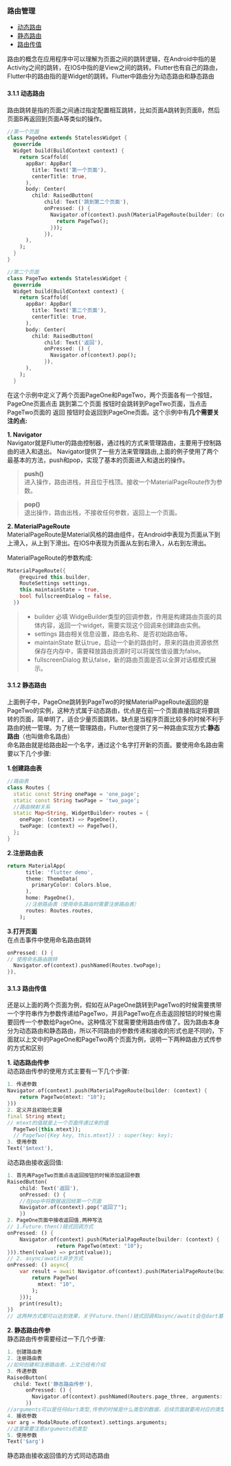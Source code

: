 ### 路由管理
* [动态路由](#jump01)  
* [静态路由](#jump02)  
* [路由传值](#jump03)

路由的概念在应用程序中可以理解为页面之间的跳转逻辑，在Android中指的是Activity之间的跳转，在IOS中指的是View之间的跳转。Flutter也有自己的路由，Flutter中的路由指的是Widget的跳转。Flutter中路由分为动态路由和静态路由

#### <span id="jump01">3.1.1 动态路由</span>
路由跳转是指的页面之间通过指定配置相互跳转，比如页面A跳转到页面B，然后页面B再返回到页面A等类似的操作。
```dart
//第一个页面
class PageOne extends StatelessWidget {
  @override
  Widget build(BuildContext context) {
    return Scaffold(
      appBar: AppBar(
        title: Text('第一个页面'),
        centerTitle: true,
      ),
      body: Center(
        child: RaisedButton(
            child: Text('跳到第二个页面'),
            onPressed: () {
              Navigator.of(context).push(MaterialPageRoute(builder: (context) {
                return PageTwo();
              }));
            }),
      ),
    );
  }
}

//第二个页面
class PageTwo extends StatelessWidget {
  @override
  Widget build(BuildContext context) {
    return Scaffold(
      appBar: AppBar(
        title: Text('第二个页面'),
        centerTitle: true,
      ),
      body: Center(
        child: RaisedButton(
            child: Text('返回'),
            onPressed: () {
              Navigator.of(context).pop();
            }),
      ),
    );
  }
```
在这个示例中定义了两个页面PageOne和PageTwo，两个页面各有一个按钮，PageOne页面点击 跳到第二个页面 按钮时会跳转到PageTwo页面，当点击PageTwo页面的 返回 按钮时会返回到PageOne页面。这个示例中有**几个需要关注的点:**

**1. Navigator**  
Navigator就是Flutter的路由控制器，通过栈的方式来管理路由，主要用于控制路由的进入和退出。 
Navigator提供了一些方法来管理路由,上面的例子使用了两个最基本的方法，push和pop，实现了基本的页面进入和退出的操作。  

> **push()**  
进入操作，路由进栈，并且位于栈顶。接收一个MaterialPageRoute作为参数。 

> **pop()**  
退出操作，路由出栈，不接收任何参数，返回上一个页面。

**2. MaterialPageRoute**  
MaterialPageRoute是Material风格的路由组件，在Android中表现为页面从下到上滑入，从上到下滑出。在IOS中表现为页面从左到右滑入，从右到左滑出。 

MaterialPageRoute的参数构成:  
```dart
MaterialPageRoute({
    @required this.builder,
    RouteSettings settings,
    this.maintainState = true,
    bool fullscreenDialog = false,
  })
```
> * builder 必填 WidgeBuilder类型的回调参数，作用是构建路由页面的具体内容，返回一个widget，需要实现这个回调来创建路由实例。
> * settings 路由相关信息设置，路由名称、是否初始路由等。
> * maintainState 默认true，启动一个新的路由时，原来的路由资源依然保存在内存中，需要释放路由资源时可以将属性值设置为false。
> * fullscreenDialog 默认false，新的路由页面是否以全屏对话框模式展示。

#### <span id="jump02">3.1.2 静态路由</span>  
上面例子中，PageOne跳转到PageTwo的时候MaterialPageRoute返回的是PageTwo的实例，这种方式属于动态路由，优点是在前一个页面直接指定将要跳转的页面，简单明了，适合少量页面跳转。缺点是当程序页面比较多的时候不利于路由的统一管理。为了统一管理路由，Flutter也提供了另一种路由实现方式:**静态路由**（也叫做命名路由）  
命名路由就是给路由起一个名字，通过这个名字打开新的页面。要使用命名路由需要以下几个步骤:

**1.创建路由表**
```dart
//路由表
class Routes {
  static const String onePage = 'one_page';
  static const String twoPage = 'two_page';
  //路由映射关系
  static Map<String, WidgetBuilder> routes = {
    onePage: (context) => PageOne(),
    twoPage: (context) => PageTwo(),
  };
}
```
**2.注册路由表**
```dart
return MaterialApp(
      title: 'flutter demo',
      theme: ThemeData(
        primaryColor: Colors.blue,
      ),
      home: PageOne(),
      //注册路由表（使用命名路由时需要注册路由表）
      routes: Routes.routes,
    );
```
**3.打开页面**  
在点击事件中使用命名路由跳转
```dart
onPressed: () {
// 使用命名路由跳转
  Navigator.of(context).pushNamed(Routes.twoPage);
}),
```
#### <span id="jump03">3.1.3 路由传值</span>
还是以上面的两个页面为例，假如在从PageOne跳转到PageTwo的时候需要携带一个字符串作为参数传递给PageTwo，并且PageTwo在点击返回按钮的时候也需要回传一个参数给PageOne。这种情况下就需要使用路由传值了。因为路由本身分为动态路由和静态路由，所以不同路由的参数传递和接收的形式也是不同的，下面就以上文中的PageOne和PageTwo两个页面为例，说明一下两种路由方式传参的方式和区别

**1. 动态路由传参**  
动态路由传参的使用方式主要有一下几个步骤:  
```dart
1. 传递参数
Navigator.of(context).push(MaterialPageRoute(builder: (context) {
    return PageTwo(mtext: "10");
}))
2. 定义并且初始化变量
final String mtext;
// mtext的值就是上一个页面传递过来的值
  PageTwo({this.mtext});
  // PageTwo({Key key, this.mtext}) : super(key: key);
3. 使用参数
Text('$mtext'),
```
动态路由接收返回值:
```dart
1. 首先再PageTwo页面点击返回按钮的时候添加返回参数
RaisedButton(
    child: Text('返回'),
    onPressed: () {
    //在pop中将数据返回给第一个页面
    Navigator.of(context).pop("返回了");
    })
2. PageOne页面中接收返回值,两种写法
// 1.Future.then()链式回调方式
onPressed: () {
    Navigator.of(context).push(MaterialPageRoute(builder: (context) {
                return PageTwo(mtext: "10");
})).then((value) => print(value));
// 2. async/awatit异步方式
onPressed: () async{
    var result = await Navigator.of(context).push(MaterialPageRoute(builder: (context) {
        return PageTwo(
          mtext: "10",
        );
    }));
    print(result);
})
// 这两种方式都可以达到效果，关于Future.then()链式回调和async/awatit会在dart基础部分介绍。
```

**2. 静态路由传参**  
静态路由传参需要经过一下几个步骤:
```dart
1. 创建路由表
2. 注册路由表
//如何创建和注册路由表，上文已经有介绍
3. 传递参数
RaisedButton(
  child: Text('静态路由传参'),
      onPressed: () {
        Navigator.of(context).pushNamed(Routers.page_three, arguments: "hello");
      })
//arguments可以是任何dart类型,传参的时候是什么类型的数据，后续页面就要用对应的类型来接收，比如示例用传递的是字符串，后面接收的时候就需要用字符串接收
4. 接收参数
var arg = ModalRoute.of(context).settings.arguments;
//这里需要注意arguments的类型
5. 使用参数
Text('$arg')
```
静态路由接收返回值的方式同动态路由